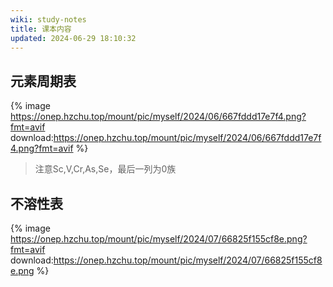 ```yaml
---
wiki: study-notes
title: 课本内容
updated: 2024-06-29 18:10:32
---
```


## 元素周期表

{% image https://onep.hzchu.top/mount/pic/myself/2024/06/667fddd17e7f4.png?fmt=avif download:https://onep.hzchu.top/mount/pic/myself/2024/06/667fddd17e7f4.png?fmt=avif %}

> 注意Sc,V,Cr,As,Se，最后一列为0族

## 不溶性表

{% image https://onep.hzchu.top/mount/pic/myself/2024/07/66825f155cf8e.png?fmt=avif download:https://onep.hzchu.top/mount/pic/myself/2024/07/66825f155cf8e.png %}
